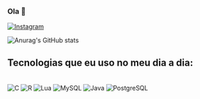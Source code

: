 
### Ola 👋

[![Instagram](https://img.shields.io/badge/Instagram-E4405F?style=for-the-badge&logo=instagram&logoColor=white)](https://www.instagram.com/pmodaa_/)

![Anurag's GitHub stats](https://github-readme-stats.vercel.app/api?username=pedrohcmoda&show_icons=true&theme=tokyonight)

## Tecnologias que eu uso no meu dia a dia:
<div style="display: inline_block"><br/>
    <img align="center" alt="C" src="https://img.shields.io/badge/C-00599C?style=for-the-badge&logo=c&logoColor=white" />
    <img align="center" alt="R" src="https://img.shields.io/badge/R-276DC3?style=for-the-badge&logo=r&logoColor=white" />
    <img align="center" alt="Lua" src="https://img.shields.io/badge/Lua-2C2D72?style=for-the-badge&logo=lua&logoColor=white" />
    <img align="center" alt="MySQL" src="https://img.shields.io/badge/MySQL-00000F?style=for-the-badge&logo=mysql&logoColor=white" />
    <img align="center" alt="Java" src=https://img.shields.io/badge/Java-ED8B00?style=for-the-badge&logo=java&logoColor=white />
    <img align="center" alt="PostgreSQL" src=https://img.shields.io/badge/PostgreSQL-316192?style=for-the-badge&logo=postgresql&logoColor=white />

</div>
